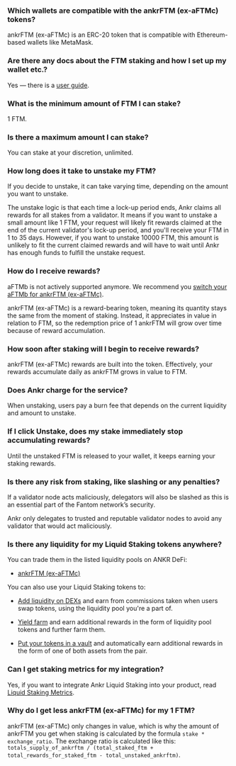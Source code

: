 ### Which wallets are compatible with the ankrFTM (ex-aFTMс) tokens?

ankrFTM (ex-aFTMс) is an ERC-20 token that is compatible with Ethereum-based wallets like MetaMask.

### Are there any docs about the FTM staking and how I set up my wallet etc.?

Yes — there is a [user guide](https://www.ankr.com/docs/staking/liquid-staking/ftm/stake/).

### What is the minimum amount of FTM I can stake?

1 FTM.

### Is there a maximum amount I can stake?

You can stake at your discretion, unlimited.

### How long does it take to unstake my FTM?

If you decide to unstake, it can take varying time, depending on the amount you want to unstake.   

The unstake logic is that each time a lock-up period ends, Ankr claims all rewards for all stakes from a validator. It means if you want to unstake a small amount like 1 FTM, your request will likely fit rewards claimed at the end of the current validator's lock-up period, and you'll receive your FTM in 1 to 35 days. However, if you want to unstake 10000 FTM, this amount is unlikely to fit the current claimed rewards and will have to wait until Ankr has enough funds to fulfill the unstake request.

### How do I receive rewards?

aFTMb is not actively supported anymore. We recommend you [switch your aFTMb for ankrFTM (ex-aFTMc)](https://www.ankr.com/staking/switch/?from=aFTMb).   

  

ankrFTM (ex-aFTMc) is a reward-bearing token, meaning its quantity stays the same from the moment of staking. Instead, it appreciates in value in relation to FTM, so the redemption price of 1 ankrFTM will grow over time because of reward accumulation.

### How soon after staking will I begin to receive rewards?

ankrFTM (ex-aFTMc) rewards are built into the token. Effectively, your rewards accumulate daily as ankrFTM grows in value to FTM.

### Does Ankr charge for the service?

When unstaking, users pay a burn fee that depends on the current liquidity and amount to unstake.

### If I click Unstake, does my stake immediately stop accumulating rewards?

Until the unstaked FTM is released to your wallet, it keeps earning your staking rewards.

### Is there any risk from staking, like slashing or any penalties?

If a validator node acts maliciously, delegators will also be slashed as this is an essential part of the Fantom network’s security.  

  

Ankr only delegates to trusted and reputable validator nodes to avoid any validator that would act maliciously.

### Is there any liquidity for my Liquid Staking tokens anywhere?

You can trade them in the listed liquidity pools on ANKR DeFi:

* [ankrFTM (ex-aFTMс)](https://www.ankr.com/staking/defi/?assets=ankrFTM)

You can also use your Liquid Staking tokens to:

* [Add liquidity on DEXs](https://www.ankr.com/docs/staking/defi/liquidity-pools/) and earn from commissions taken when users swap tokens, using the liquidity pool you're a part of.

* [Yield farm](https://www.ankr.com/docs/staking/defi/yield-farming/) and earn additional rewards in the form of liquidity pool tokens and further farm them.

* [Put your tokens in a vault](https://www.ankr.com/docs/staking/defi/vaults/) and automatically earn additional rewards in the form of one of both assets from the pair.

### Can I get staking metrics for my integration?

Yes, if you want to integrate Ankr Liquid Staking into your product, read [Liquid Staking Metrics](https://www.ankr.com/docs/staking/for-integrators/restful-api/staking-metrics/).

### Why do I get less ankrFTM (ex-aFTMc) for my 1 FTM?

ankrFTM (ex-aFTMc) only changes in value, which is why the amount of ankrFTM you get when staking is calculated by the formula `stake * exchange_ratio`. The exchange ratio is calculated like this: `totals_supply_of_ankrftm / (total_staked_ftm + total_rewards_for_staked_ftm - total_unstaked_ankrftm)`.
